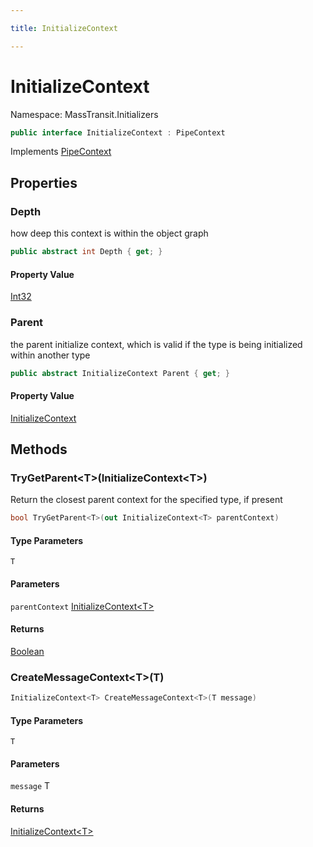```yaml
---

title: InitializeContext

---
```


# InitializeContext

Namespace: MassTransit.Initializers

```csharp
public interface InitializeContext : PipeContext
```

Implements [PipeContext](../masstransit/pipecontext)

## Properties

### **Depth**

how deep this context is within the object graph

```csharp
public abstract int Depth { get; }
```

#### Property Value

[Int32](https://learn.microsoft.com/en-us/dotnet/api/system.int32)<br/>

### **Parent**

the parent initialize context, which is valid if the type is being initialized
 within another type

```csharp
public abstract InitializeContext Parent { get; }
```

#### Property Value

[InitializeContext](../masstransit-initializers/initializecontext)<br/>

## Methods

### **TryGetParent\<T\>(InitializeContext\<T\>)**

Return the closest parent context for the specified type, if present

```csharp
bool TryGetParent<T>(out InitializeContext<T> parentContext)
```

#### Type Parameters

`T`<br/>

#### Parameters

`parentContext` [InitializeContext\<T\>](../masstransit-initializers/initializecontext-1)<br/>

#### Returns

[Boolean](https://learn.microsoft.com/en-us/dotnet/api/system.boolean)<br/>

### **CreateMessageContext\<T\>(T)**

```csharp
InitializeContext<T> CreateMessageContext<T>(T message)
```

#### Type Parameters

`T`<br/>

#### Parameters

`message` T<br/>

#### Returns

[InitializeContext\<T\>](../masstransit-initializers/initializecontext-1)<br/>

